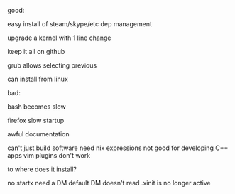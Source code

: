 good:

easy install of steam/skype/etc
  dep management

upgrade a kernel with 1 line change

keep it all on github

grub allows selecting previous

can install from linux

bad:

bash becomes slow

firefox slow startup

awful documentation

can't just build software
  need nix expressions
  not good for developing C++ apps
  vim plugins don't work

to where does it install?

no startx
  need a DM
  default DM doesn't read .xinit
    is no longer active
